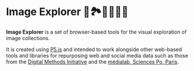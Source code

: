 # Image Explorer 🌌🏞🎑🌇🌁🔭

**Image Explorer** is a set of browser-based tools for the visual exploration of image collections.

It is created using [P5.js](https://p5js.org/) and intended to work alongside other web-based tools and libraries for repurposing web and social media data such as those from the [Digital Methods Initiative](https://tools.digitalmethods.net/) and the [médialab, Sciences Po, Paris](http://tools.medialab.sciences-po.fr/).

